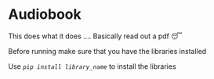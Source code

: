 # Audiobook

This does what it does .... Basically read out a pdf 😴

Before running make sure that you have the libraries installed

Use *```pip install library_name```* to install the libraries
